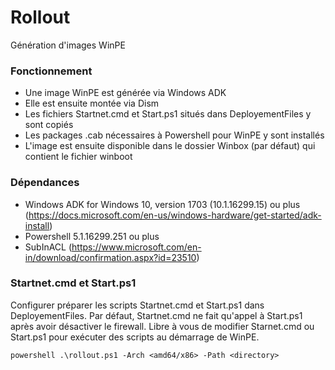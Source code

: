 # Rollout

Génération d'images WinPE

### Fonctionnement

* Une image WinPE est générée via Windows ADK
* Elle est ensuite montée via Dism
* Les fichiers Startnet.cmd et Start.ps1 situés dans DeployementFiles y sont copiés
* Les packages .cab  nécessaires à Powershell pour WinPE y sont installés
* L'image est ensuite disponible dans le dossier Winbox (par défaut) qui contient le fichier winboot 

### Dépendances 

* Windows ADK for Windows 10, version 1703 (10.1.16299.15) ou plus (https://docs.microsoft.com/en-us/windows-hardware/get-started/adk-install)
* Powershell 5.1.16299.251 ou plus
* SubInACL (https://www.microsoft.com/en-in/download/confirmation.aspx?id=23510) 

### Startnet.cmd et Start.ps1

Configurer préparer les scripts Startnet.cmd et Start.ps1 dans DeployementFiles.
Par défaut, Startnet.cmd ne fait qu'appel à Start.ps1 après avoir désactiver le firewall.
Libre à vous de modifier Starnet.cmd ou Start.ps1 pour exécuter des scripts au démarrage de WinPE.

```
powershell .\rollout.ps1 -Arch <amd64/x86> -Path <directory>
```


